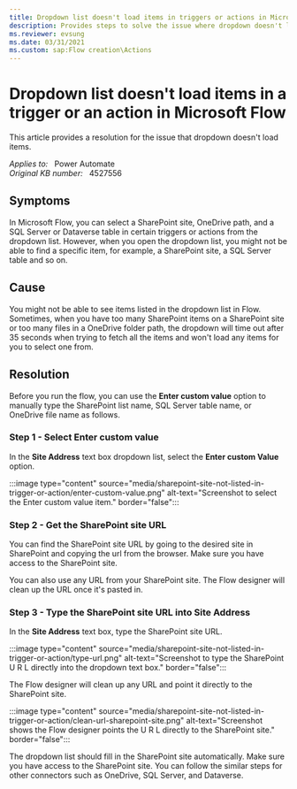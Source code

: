 ```yaml
---
title: Dropdown list doesn't load items in triggers or actions in Microsoft Flow
description: Provides steps to solve the issue where dropdown doesn't load items in triggers or actions in Microsoft Flow.
ms.reviewer: evsung
ms.date: 03/31/2021
ms.custom: sap:Flow creation\Actions
---
```

# Dropdown list doesn't load items in a trigger or an action in Microsoft Flow

This article provides a resolution for the issue that dropdown doesn't load items.

_Applies to:_ &nbsp; Power Automate  
_Original KB number:_ &nbsp; 4527556

## Symptoms

In Microsoft Flow, you can select a SharePoint site, OneDrive path, and a SQL Server or Dataverse table in certain triggers or actions from the dropdown list. However, when you open the dropdown list, you might not be able to find a specific item, for example, a SharePoint site, a SQL Server table and so on.

## Cause

You might not be able to see items listed in the dropdown list in Flow. Sometimes, when you have too many SharePoint items on a SharePoint site or too many files in a OneDrive folder path, the dropdown will time out after 35 seconds when trying to fetch all the items and won't load any items for you to select one from.

## Resolution

Before you run the flow, you can use the **Enter custom value** option to manually type the SharePoint list name, SQL Server table name, or OneDrive file name as follows.

### Step 1 - Select Enter custom value

In the **Site Address** text box dropdown list, select the **Enter custom Value** option.

:::image type="content" source="media/sharepoint-site-not-listed-in-trigger-or-action/enter-custom-value.png" alt-text="Screenshot to select the Enter custom value item." border="false":::

### Step 2 - Get the SharePoint site URL

You can find the SharePoint site URL by going to the desired site in SharePoint and copying the url from the browser. Make sure you have access to the SharePoint site.

You can also use any URL from your SharePoint site. The Flow designer will clean up the URL once it's pasted in.

### Step 3 - Type the SharePoint site URL into Site Address

In the **Site Address** text box, type the SharePoint site URL.

:::image type="content" source="media/sharepoint-site-not-listed-in-trigger-or-action/type-url.png" alt-text="Screenshot to type the SharePoint U R L directly into the dropdown text box." border="false":::

The Flow designer will clean up any URL and point it directly to the SharePoint site.

:::image type="content" source="media/sharepoint-site-not-listed-in-trigger-or-action/clean-url-sharepoint-site.png" alt-text="Screenshot shows the Flow designer points the U R L directly to the SharePoint site." border="false":::

The dropdown list should fill in the SharePoint site automatically. Make sure you have access to the SharePoint site. You can follow the similar steps for other connectors such as OneDrive, SQL Server, and Dataverse.

